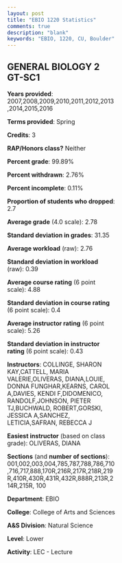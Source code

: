 ```yaml
---
layout: post
title: "EBIO 1220 Statistics"
comments: true
description: "blank"
keywords: "EBIO, 1220, CU, Boulder"
--- 
```

<head>
<script src="https://ajax.googleapis.com/ajax/libs/jquery/2.1.3/jquery.min.js"></script>
<script src="https://dl.dropboxusercontent.com/s/pc42nxpaw1ea4o9/highcharts.js?dl=0"></script>
<!-- <script src="../assets/js/highcharts.js"></script> -->
<style type="text/css">@font-face {
	font-family: "Bebas Neue";
	src: url(https://www.filehosting.org/file/details/544349/BebasNeue%20Regular.otf) format("opentype");
	}
	h1.Bebas { 
		font-family: "Bebas Neue", Verdana, Tahoma;
	}
</style>
</head>
<body>
	<div id="container" style="float: right; width: 45%; height: 88%; margin-left: 2.5%; margin-right: 2.5%;"></div>
	<script language="JavaScript">
		$(document).ready(function() {
		var chart = {type: 'column'};
		var title = {text: 'Grade Distribution'};
		var xAxis = {categories: ['A','B','C','D','F'],crosshair: true};
		var yAxis = {min: 0,title: {text: 'Percentage'}};
		var tooltip = {headerFormat: '<center><b><span style="font-size:20px">{point.key}</span></b></center>',
		               pointFormat: '<td style="padding:0"><b>{point.y:.1f}%</b></td>',
		               footerFormat: '</table>',shared: true,useHTML: true};
		var plotOptions = {column: {pointPadding: 0.0,borderWidth: 0}};  
		var credits = {enabled: false};var series= [{name: 'Percent',data: [22.16,39.4,31.95,4.26,2.23,]}];
		var json = {};
		json.chart = chart;
		json.title = title;
		json.tooltip = tooltip;
		json.xAxis = xAxis;
		json.yAxis = yAxis;  
		json.series = series;
		json.plotOptions = plotOptions;  
		json.credits = credits;
		$('#container').highcharts(json);
	});
	</script>
</body>
			   
## GENERAL BIOLOGY 2 GT-SC1

**Years provided**: 2007,2008,2009,2010,2011,2012,2013,2014,2015,2016

**Terms provided**: Spring

**Credits**: 3

**RAP/Honors class?** Neither

**Percent grade**: 99.89%

**Percent withdrawn**: 2.76%

**Percent incomplete**: 0.11%

**Proportion of students who dropped**: 2.7

**Average grade** (4.0 scale): 2.78

**Standard deviation in grades**: 31.35

**Average workload** (raw): 2.76

**Standard deviation in workload** (raw): 0.39

**Average course rating** (6 point scale): 4.88

**Standard deviation in course rating** (6 point scale): 0.4

**Average instructor rating** (6 point scale): 5.26

**Standard deviation in instructor rating** (6 point scale): 0.43

**Instructors**: COLLINGE, SHARON KAY,CATTELL, MARIA VALERIE,OLIVERAS, DIANA,LOUIE, DONNA FUNGHAR,KEARNS, CAROL A,DAVIES, KENDI F,DIDOMENICO, RANDOLF,JOHNSON, PIETER TJ,BUCHWALD, ROBERT,GORSKI, JESSICA A,SANCHEZ, LETICIA,SAFRAN, REBECCA J

**Easiest instructor** (based on class grade): OLIVERAS, DIANA

**Sections** (and **number of sections**): 001,002,003,004,785,787,788,786,710,716,717,888,170R,216R,217R,218R,219R,410R,430R,431R,432R,888R,213R,214R,215R, 100

**Department**: EBIO

**College**: College of Arts and Sciences

**A&S Division**: Natural Science

**Level**: Lower

**Activity**: LEC - Lecture